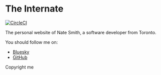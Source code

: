 # The Internate

<a href="https://circleci.com/gh/nwjsmith/nwjsmith.github.io"><img src="https://circleci.com/gh/nwjsmith/nwjsmith.github.io.png" alt="CircleCI"></a>

The personal website of Nate Smith, a software developer from Toronto.

You should follow me on:

* [Bluesky](https://bsky.app/profile/theinternate.com)
* [GitHub](https://github.com/nwjsmith)

Copyright me
